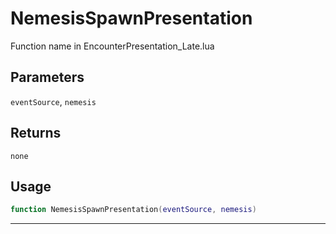 # NemesisSpawnPresentation
Function name in EncounterPresentation_Late.lua
## Parameters
`eventSource`, `nemesis`
## Returns
`none`
## Usage
```lua
function NemesisSpawnPresentation(eventSource, nemesis)
```
---
